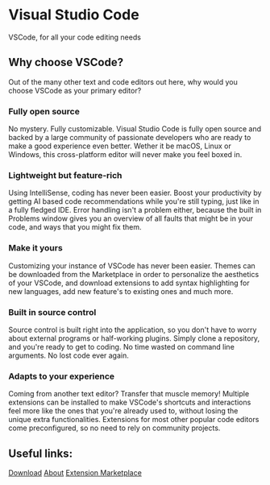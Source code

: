 # Visual Studio Code
VSCode, for all your code editing needs

## Why choose VSCode?
Out of the many other text and code editors out here, why would you choose VSCode as your primary editor?
### Fully open source
No mystery. Fully customizable. Visual Studio Code is fully open source and backed by a large community of passionate developers who are ready to make a good experience even better. Wether it be macOS, Linux or Windows, this cross-platform editor will never make you feel boxed in.
### Lightweight but feature-rich
Using IntelliSense, coding has never been easier. Boost your productivity by getting AI based code recommendations while you're still typing, just like in a fully fledged IDE. Error handling isn't a problem either, because the built in Problems window gives you an overview of all faults that might be in your code, and ways that you might fix them.
### Make it yours
Customizing your instance of VSCode has never been easier. Themes can be downloaded from the Marketplace in order to personalize the aesthetics of your VSCode, and download extensions to add syntax highlighting for new languages, add new feature's to existing ones and much more. 
### Built in source control
Source control is built right into the application, so you don't have to worry about external programs or half-working plugins. Simply clone a repository, and you're ready to get to coding. 
No time wasted on command line arguments. No lost code ever again.
### Adapts to your experience
Coming from another text editor? Transfer that muscle memory! Multiple extensions can be installed to make VSCode's shortcuts and interactions feel more like the ones that you're already used to, without losing the unique extra functionalities. Extensions for most other popular code editors come preconfigured, so no need to rely on community projects.

## Useful links:
[Download](https://code.visualstudio.com/)
[About](https://code.visualstudio.com/learn)
[Extension Marketplace](https://marketplace.visualstudio.com/VSCode)